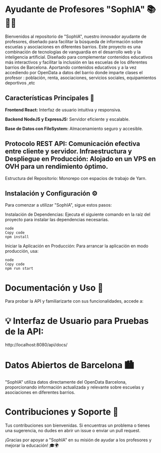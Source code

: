 # Ayudante de Profesores "SophIA" 📚👩‍🏫

Bienvenidos al repositorio de "SophIA", nuestro innovador ayudante de profesores, diseñado para facilitar la búsqueda de información sobre escuelas y asociaciones en diferentes barrios. Este proyecto es una combinación de tecnologías de vanguardia en el desarrollo web y la inteligencia artificial. Diseñado para complementar contenidos educativos más interactivos y facilitar la inclusión en las escuelas de los diferentes barrios de Barcelona. Aportando contenidos educativos y a la vez accediendo por OpenData a datos del barrio donde imparte clases el profesor :  población, renta, asociaciones, servicios sociales, equipamientos deportivos ,etc
## Características Principales 🌟
**Frontend React:** Interfaz de usuario intuitiva y responsiva.

**Backend NodeJS y ExpressJS:** Servidor eficiente y escalable.

**Base de Datos con FileSystem:** Almacenamiento seguro y accesible.

Protocolo REST API: Comunicación efectiva entre cliente y servidor.
Infraestructura y Despliegue en Producción: Alojado en un VPS en OVH para un rendimiento óptimo.
---
Estructura del Repositorio: Monorepo con espacios de trabajo de Yarn.
## Instalación y Configuración ⚙️
Para comenzar a utilizar "SophIA", sigue estos pasos:

Instalación de Dependencias:
Ejecuta el siguiente comando en la raíz del proyecto para instalar las dependencias necesarias.
```
node
Copy code
npm install
```

Iniciar la Aplicación en Producción:
Para arrancar la aplicación en modo producción, usa:

```
node
Copy code
npm run start
```

# Documentación y Uso 📖
Para probar la API y familiarizarte con sus funcionalidades, accede a:

# 💡 Interfaz de Usuario para Pruebas de la API:
http://localhost:8080/api/docs/

# Datos Abiertos de Barcelona 🏙️
"SophIA" utiliza datos directamente del OpenData Barcelona, proporcionando información actualizada y relevante sobre escuelas y asociaciones en diferentes barrios.

# Contribuciones y Soporte 🤝
Tus contribuciones son bienvenidas. Si encuentras un problema o tienes una sugerencia, no dudes en abrir un issue o enviar un pull request.

¡Gracias por apoyar a "SophIA" en su misión de ayudar a los profesores y mejorar la educación! 🎓🌍
